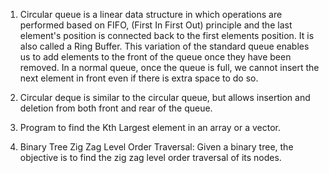 1. Circular queue is a linear data structure in which operations are performed based on FIFO,  (First In First Out) principle and the last element's position is connected back to the first elements position. It is also called a Ring Buffer. This variation of the standard queue enables us to add elements to the front of the queue once they have been removed. In a normal queue, once the queue is full, we cannot insert the next element in front even if there is extra space to do so.

2. Circular deque is similar to the circular queue, but allows insertion and deletion from both front and rear of the queue. 

3. Program to find the Kth Largest element in an array or a vector. 

4. Binary Tree Zig Zag Level Order Traversal: Given a binary tree, the objective is to find the zig zag level order traversal of its nodes.